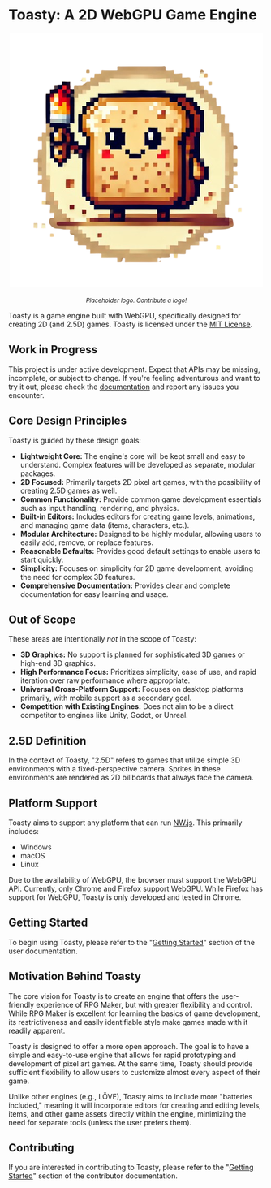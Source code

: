 # Toasty: A 2D WebGPU Game Engine

<p align="center">
  <img src="./toasty-logo.png" />
</p>
<p align="center"><small><i>Placeholder logo. Contribute a logo!</i></small></p>

Toasty is a game engine built with WebGPU, specifically designed for creating 2D (and 2.5D) games. Toasty is licensed under the [MIT License](./LICENSE).

## Work in Progress

This project is under active development. Expect that APIs may be missing, incomplete, or subject to change. If you're feeling adventurous and want to try it out, please check the [documentation](https://story75.github.io/toasty-engine/) and report any issues you encounter.

## Core Design Principles

Toasty is guided by these design goals:

*   **Lightweight Core:** The engine's core will be kept small and easy to understand. Complex features will be developed as separate, modular packages.
*   **2D Focused:** Primarily targets 2D pixel art games, with the possibility of creating 2.5D games as well.
*   **Common Functionality:** Provide common game development essentials such as input handling, rendering, and physics.
*   **Built-in Editors:** Includes editors for creating game levels, animations, and managing game data (items, characters, etc.).
*   **Modular Architecture:** Designed to be highly modular, allowing users to easily add, remove, or replace features.
*   **Reasonable Defaults:** Provides good default settings to enable users to start quickly.
*   **Simplicity:** Focuses on simplicity for 2D game development, avoiding the need for complex 3D features.
*   **Comprehensive Documentation:** Provides clear and complete documentation for easy learning and usage.

## Out of Scope

These areas are intentionally *not* in the scope of Toasty:

*   **3D Graphics:** No support is planned for sophisticated 3D games or high-end 3D graphics.
*   **High Performance Focus:** Prioritizes simplicity, ease of use, and rapid iteration over raw performance where appropriate.
*   **Universal Cross-Platform Support:** Focuses on desktop platforms primarily, with mobile support as a secondary goal.
*   **Competition with Existing Engines:** Does not aim to be a direct competitor to engines like Unity, Godot, or Unreal.

## 2.5D Definition

In the context of Toasty, "2.5D" refers to games that utilize simple 3D environments with a fixed-perspective camera. Sprites in these environments are rendered as 2D billboards that always face the camera.

## Platform Support

Toasty aims to support any platform that can run [NW.js](https://nwjs.io/). This primarily includes:

*   Windows
*   macOS
*   Linux

Due to the availability of WebGPU, the browser must support the WebGPU API. Currently, only Chrome and Firefox support WebGPU.
While Firefox has support for WebGPU, Toasty is only developed and tested in Chrome.

## Getting Started

To begin using Toasty, please refer to the "[Getting Started](https://story75.github.io/toasty-engine/users/getting-started)" section of the user documentation.

## Motivation Behind Toasty

The core vision for Toasty is to create an engine that offers the user-friendly experience of RPG Maker, but with greater flexibility and control. While RPG Maker is excellent for learning the basics of game development, its restrictiveness and easily identifiable style make games made with it readily apparent.

Toasty is designed to offer a more open approach. The goal is to have a simple and easy-to-use engine that allows for rapid prototyping and development of pixel art games. At the same time, Toasty should provide sufficient flexibility to allow users to customize almost every aspect of their game.

Unlike other engines (e.g., LÖVE), Toasty aims to include more "batteries included," meaning it will incorporate editors for creating and editing levels, items, and other game assets directly within the engine, minimizing the need for separate tools (unless the user prefers them).

## Contributing

If you are interested in contributing to Toasty, please refer to the "[Getting Started](https://story75.github.io/toasty-engine/contributors/getting-started)" section of the contributor documentation.
